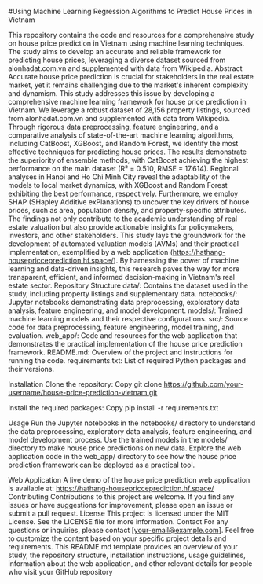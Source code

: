 #Using Machine Learning Regression
Algorithms to Predict House Prices in Vietnam

This repository contains the code and resources for a comprehensive study on house price prediction in Vietnam using machine learning techniques. The study aims to develop an accurate and reliable framework for predicting house prices, leveraging a diverse dataset sourced from alonhadat.com.vn and supplemented with data from Wikipedia.
Abstract
Accurate house price prediction is crucial for stakeholders in the real estate market, yet it remains challenging due to the market's inherent complexity and dynamism. This study addresses this issue by developing a comprehensive machine learning framework for house price prediction in Vietnam. We leverage a robust dataset of 28,156 property listings, sourced from alonhadat.com.vn and supplemented with data from Wikipedia. Through rigorous data preprocessing, feature engineering, and a comparative analysis of state-of-the-art machine learning algorithms, including CatBoost, XGBoost, and Random Forest, we identify the most effective techniques for predicting house prices.
The results demonstrate the superiority of ensemble methods, with CatBoost achieving the highest performance on the main dataset (R² = 0.510, RMSE = 17.614). Regional analyses in Hanoi and Ho Chi Minh City reveal the adaptability of the models to local market dynamics, with XGBoost and Random Forest exhibiting the best performance, respectively. Furthermore, we employ SHAP (SHapley Additive exPlanations) to uncover the key drivers of house prices, such as area, population density, and property-specific attributes.
The findings not only contribute to the academic understanding of real estate valuation but also provide actionable insights for policymakers, investors, and other stakeholders. This study lays the groundwork for the development of automated valuation models (AVMs) and their practical implementation, exemplified by a web application (https://hathang-housepricceprediction.hf.space/). By harnessing the power of machine learning and data-driven insights, this research paves the way for more transparent, efficient, and informed decision-making in Vietnam's real estate sector.
Repository Structure
data/: Contains the dataset used in the study, including property listings and supplementary data.
notebooks/: Jupyter notebooks demonstrating data preprocessing, exploratory data analysis, feature engineering, and model development.
models/: Trained machine learning models and their respective configurations.
src/: Source code for data preprocessing, feature engineering, model training, and evaluation.
web_app/: Code and resources for the web application that demonstrates the practical implementation of the house price prediction framework.
README.md: Overview of the project and instructions for running the code.
requirements.txt: List of required Python packages and their versions.

Installation
Clone the repository:
Copy
git clone https://github.com/your-username/house-price-prediction-vietnam.git

Install the required packages:
Copy
pip install -r requirements.txt


Usage
Run the Jupyter notebooks in the notebooks/ directory to understand the data preprocessing, exploratory data analysis, feature engineering, and model development process.
Use the trained models in the models/ directory to make house price predictions on new data.
Explore the web application code in the web_app/ directory to see how the house price prediction framework can be deployed as a practical tool.

Web Application
A live demo of the house price prediction web application is available at: https://hathang-housepricceprediction.hf.space/
Contributing
Contributions to this project are welcome. If you find any issues or have suggestions for improvement, please open an issue or submit a pull request.
License
This project is licensed under the MIT License. See the LICENSE file for more information.
Contact
For any questions or inquiries, please contact [your-email@example.com].
Feel free to customize the content based on your specific project details and requirements. This README.md template provides an overview of your study, the repository structure, installation instructions, usage guidelines, information about the web application, and other relevant details for people who visit your GitHub repository
